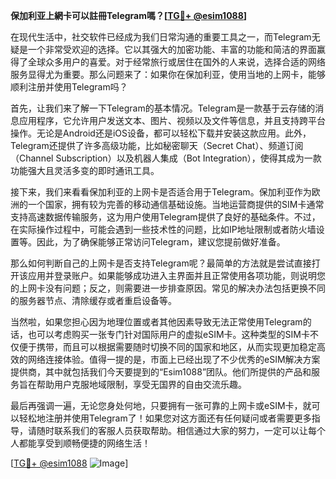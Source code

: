 **保加利亚上網卡可以註冊Telegram嗎？[[TG💪+ @esim1088](https://t.me/s/esim1088)]**

在现代生活中，社交软件已经成为我们日常沟通的重要工具之一，而Telegram无疑是一个非常受欢迎的选择。它以其强大的加密功能、丰富的功能和简洁的界面赢得了全球众多用户的喜爱。对于经常旅行或居住在国外的人来说，选择合适的网络服务显得尤为重要。那么问题来了：如果你在保加利亚，使用当地的上网卡，能够顺利注册并使用Telegram吗？

首先，让我们来了解一下Telegram的基本情况。Telegram是一款基于云存储的消息应用程序，它允许用户发送文本、图片、视频以及文件等信息，并且支持跨平台操作。无论是Android还是iOS设备，都可以轻松下载并安装这款应用。此外，Telegram还提供了许多高级功能，比如秘密聊天（Secret Chat）、频道订阅（Channel Subscription）以及机器人集成（Bot Integration），使得其成为一款功能强大且灵活多变的即时通讯工具。

接下来，我们来看看保加利亚的上网卡是否适合用于Telegram。保加利亚作为欧洲的一个国家，拥有较为完善的移动通信基础设施。当地运营商提供的SIM卡通常支持高速数据传输服务，这为用户使用Telegram提供了良好的基础条件。不过，在实际操作过程中，可能会遇到一些技术性的问题，比如IP地址限制或者防火墙设置等。因此，为了确保能够正常访问Telegram，建议您提前做好准备。

那么如何判断自己的上网卡是否支持Telegram呢？最简单的方法就是尝试直接打开该应用并登录账户。如果能够成功进入主界面并且正常使用各项功能，则说明您的上网卡没有问题；反之，则需要进一步排查原因。常见的解决办法包括更换不同的服务器节点、清除缓存或者重启设备等。

当然啦，如果您担心因为地理位置或者其他因素导致无法正常使用Telegram的话，也可以考虑购买一张专门针对国际用户的虚拟eSIM卡。这种类型的SIM卡不仅便于携带，而且可以根据需要随时切换不同的国家和地区，从而实现更加稳定高效的网络连接体验。值得一提的是，市面上已经出现了不少优秀的eSIM解决方案提供商，其中就包括我们今天要提到的“Esim1088”团队。他们所提供的产品和服务旨在帮助用户克服地域限制，享受无国界的自由交流乐趣。

最后再强调一遍，无论您身处何地，只要拥有一张可靠的上网卡或eSIM卡，就可以轻松地注册并使用Telegram了！如果您对这方面还有任何疑问或者需要更多指导，请随时联系我们的客服人员获取帮助。相信通过大家的努力，一定可以让每个人都能享受到顺畅便捷的网络生活！

[[TG💪+ @esim1088](https://t.me/s/esim1088) ![Image](https://i.postimg.cc/4NQfJmqS/Snipaste-2025-05-13-00-14-12.png)]